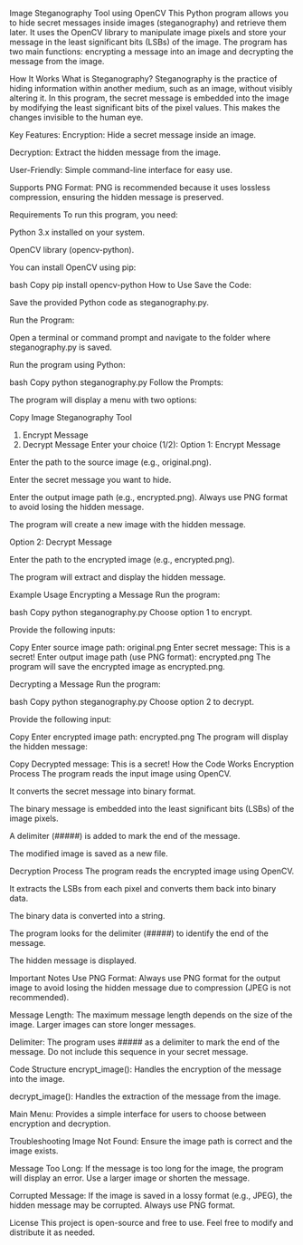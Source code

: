 Image Steganography Tool using OpenCV
This Python program allows you to hide secret messages inside images (steganography) and retrieve them later. It uses the OpenCV library to manipulate image pixels and store your message in the least significant bits (LSBs) of the image. The program has two main functions: encrypting a message into an image and decrypting the message from the image.

How It Works
What is Steganography?
Steganography is the practice of hiding information within another medium, such as an image, without visibly altering it. In this program, the secret message is embedded into the image by modifying the least significant bits of the pixel values. This makes the changes invisible to the human eye.

Key Features:
Encryption: Hide a secret message inside an image.

Decryption: Extract the hidden message from the image.

User-Friendly: Simple command-line interface for easy use.

Supports PNG Format: PNG is recommended because it uses lossless compression, ensuring the hidden message is preserved.

Requirements
To run this program, you need:

Python 3.x installed on your system.

OpenCV library (opencv-python).

You can install OpenCV using pip:

bash
Copy
pip install opencv-python
How to Use
Save the Code:

Save the provided Python code as steganography.py.

Run the Program:

Open a terminal or command prompt and navigate to the folder where steganography.py is saved.

Run the program using Python:

bash
Copy
python steganography.py
Follow the Prompts:

The program will display a menu with two options:

Copy
Image Steganography Tool
1. Encrypt Message
2. Decrypt Message
Enter your choice (1/2):
Option 1: Encrypt Message

Enter the path to the source image (e.g., original.png).

Enter the secret message you want to hide.

Enter the output image path (e.g., encrypted.png). Always use PNG format to avoid losing the hidden message.

The program will create a new image with the hidden message.

Option 2: Decrypt Message

Enter the path to the encrypted image (e.g., encrypted.png).

The program will extract and display the hidden message.

Example Usage
Encrypting a Message
Run the program:

bash
Copy
python steganography.py
Choose option 1 to encrypt.

Provide the following inputs:

Copy
Enter source image path: original.png
Enter secret message: This is a secret!
Enter output image path (use PNG format): encrypted.png
The program will save the encrypted image as encrypted.png.

Decrypting a Message
Run the program:

bash
Copy
python steganography.py
Choose option 2 to decrypt.

Provide the following input:

Copy
Enter encrypted image path: encrypted.png
The program will display the hidden message:

Copy
Decrypted message: This is a secret!
How the Code Works
Encryption Process
The program reads the input image using OpenCV.

It converts the secret message into binary format.

The binary message is embedded into the least significant bits (LSBs) of the image pixels.

A delimiter (#####) is added to mark the end of the message.

The modified image is saved as a new file.

Decryption Process
The program reads the encrypted image using OpenCV.

It extracts the LSBs from each pixel and converts them back into binary data.

The binary data is converted into a string.

The program looks for the delimiter (#####) to identify the end of the message.

The hidden message is displayed.

Important Notes
Use PNG Format: Always use PNG format for the output image to avoid losing the hidden message due to compression (JPEG is not recommended).

Message Length: The maximum message length depends on the size of the image. Larger images can store longer messages.

Delimiter: The program uses ##### as a delimiter to mark the end of the message. Do not include this sequence in your secret message.

Code Structure
encrypt_image(): Handles the encryption of the message into the image.

decrypt_image(): Handles the extraction of the message from the image.

Main Menu: Provides a simple interface for users to choose between encryption and decryption.

Troubleshooting
Image Not Found: Ensure the image path is correct and the image exists.

Message Too Long: If the message is too long for the image, the program will display an error. Use a larger image or shorten the message.

Corrupted Message: If the image is saved in a lossy format (e.g., JPEG), the hidden message may be corrupted. Always use PNG format.

License
This project is open-source and free to use. Feel free to modify and distribute it as needed.
